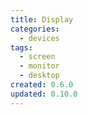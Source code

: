 ```yaml
---
title: Display
categories:
  - devices
tags:
  - screen
  - monitor
  - desktop
created: 0.6.0
updated: 0.10.0
---
```

